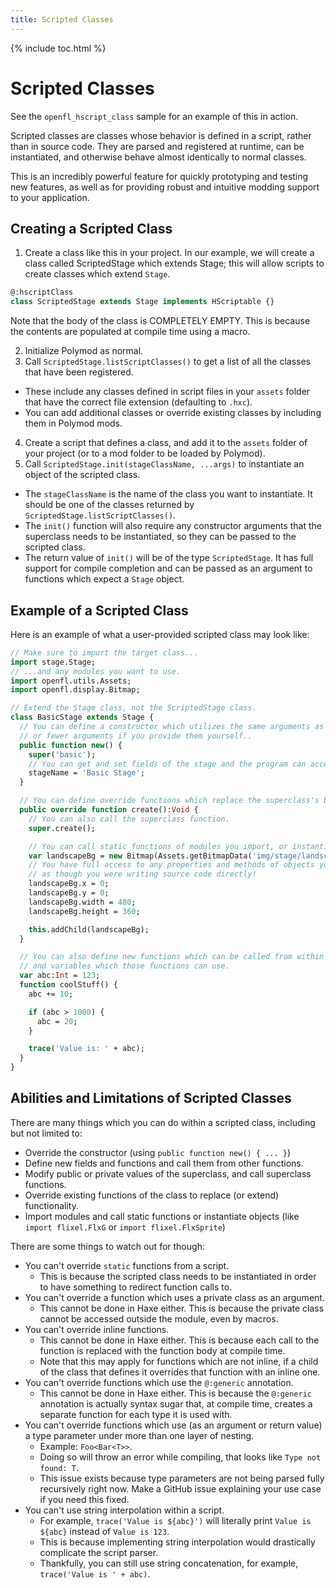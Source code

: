 ```yaml
---
title: Scripted Classes
---
```

{% include toc.html %}

# Scripted Classes

See the `openfl_hscript_class` sample for an example of this in action.

Scripted classes are classes whose behavior is defined in a script, rather than in source code. They are parsed and registered at runtime, can be instantiated, and otherwise behave almost identically to normal classes.

This is an incredibly powerful feature for quickly prototyping and testing new features, as well as for providing robust and intuitive modding support to your application.

## Creating a Scripted Class

1. Create a class like this in your project. In our example, we will create a class called ScriptedStage which extends Stage; this will allow scripts to create classes which extend `Stage`.

```haxe
@:hscriptClass
class ScriptedStage extends Stage implements HScriptable {}
```

Note that the body of the class is COMPLETELY EMPTY. This is because the contents are populated at compile time using a macro.

2. Initialize Polymod as normal.
3. Call `ScriptedStage.listScriptClasses()` to get a list of all the classes that have been registered.
  - These include any classes defined in script files in your `assets` folder that have the correct file extension (defaulting to `.hxc`).
  - You can add additional classes or override existing classes by including them in Polymod mods.
4. Create a script that defines a class, and add it to the `assets` folder of your project (or to a mod folder to be loaded by Polymod).
5. Call `ScriptedStage.init(stageClassName, ...args)` to instantiate an object of the scripted class.
  - The `stageClassName` is the name of the class you want to instantiate. It should be one of the classes returned by `ScriptedStage.listScriptClasses()`.
  - The `init()` function will also require any constructor arguments that the superclass needs to be instantiated, so they can be passed to the scripted class.
  - The return value of `init()` will be of the type `ScriptedStage`. It has full support for compile completion and can be passed as an argument to functions which expect a `Stage` object.

## Example of a Scripted Class

Here is an example of what a user-provided scripted class may look like:

```haxe
// Make sure to import the target class...
import stage.Stage;
// ...and any modules you want to use.
import openfl.utils.Assets;
import openfl.display.Bitmap;

// Extend the Stage class, not the ScriptedStage class.
class BasicStage extends Stage {
  // You can define a constructor which utilizes the same arguments as the superclass,
  // or fewer arguments if you provide them yourself..
  public function new() {
    super('basic');
    // You can get and set fields of the stage and the program can access those properties.
    stageName = 'Basic Stage';
  }

  // You can define override functions which replace the superclass's behavior completely.
  public override function create():Void {
    // You can also call the superclass function.
    super.create();

    // You can call static functions of modules you import, or instantiate classes from those modules.
    var landscapeBg = new Bitmap(Assets.getBitmapData('img/stage/landscape.png'));
    // You have full access to any properties and methods of objects you instantiated,
    // as though you were writing source code directly!
    landscapeBg.x = 0;
    landscapeBg.y = 0;
    landscapeBg.width = 480;
    landscapeBg.height = 360;

    this.addChild(landscapeBg);
  }

  // You can also define new functions which can be called from within the script,
  // and variables which those functions can use.
  var abc:Int = 123;
  function coolStuff() {
    abc += 10;

    if (abc > 1000) {
      abc = 20;
    }

    trace('Value is: ' + abc);
  }
}
```

## Abilities and Limitations of Scripted Classes

There are many things which you can do within a scripted class, including but not limited to:

* Override the constructor (using `public function new() { ... }`)
* Define new fields and functions and call them from other functions.
* Modify public or private values of the superclass, and call superclass functions.
* Override existing functions of the class to replace (or extend) functionality.
* Import modules and call static functions or instantiate objects (like `import flixel.FlxG` or `import flixel.FlxSprite`)

There are some things to watch out for though:

* You can't override `static` functions from a script.
  - This is because the scripted class needs to be instantiated in order to have something to redirect function calls to.
* You can't override a function which uses a private class as an argument.
  - This cannot be done in Haxe either. This is because the private class cannot be accessed outside the module, even by macros.
* You can't override inline functions.
  - This cannot be done in Haxe either. This is because each call to the function is replaced with the function body at compile time.
  - Note that this may apply for functions which are not inline, if a child of the class that defines it overrides that function with an inline one.
* You can't override functions which use the `@:generic` annotation.
  - This cannot be done in Haxe either. This is because the `@:generic` annotation is actually syntax sugar that, at compile time, creates a 
  separate function for each type it is used with.
* You can't override functions which use (as an argument or return value) a type parameter under more than one layer of nesting.
  - Example: `Foo<Bar<T>>`.
  - Doing so will throw an error while compiling, that looks like `Type not found: T`.
  - This issue exists because type parameters are not being parsed fully recursively right now. Make a GitHub issue explaining your use case if you need this fixed.
* You can't use string interpolation within a script.
  - For example, `trace('Value is ${abc}')` will literally print `Value is ${abc}` instead of `Value is 123`.
  - This is because implementing string interpolation would drastically complicate the script parser.
  - Thankfully, you can still use string concatenation, for example, `trace('Value is ' + abc)`.
